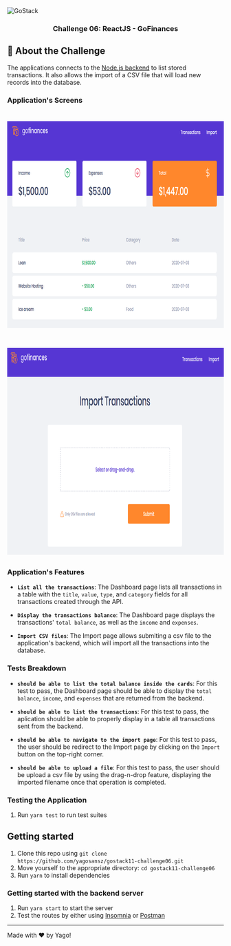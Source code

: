 <img alt="GoStack" src="https://storage.googleapis.com/golden-wind/bootcamp-gostack/header-desafios.png" />

<h3 align="center">
  Challenge 06: ReactJS - GoFinances
</h3>

## :rocket: About the Challenge

The applications connects to the [Node.js backend](https://github.com/yagosansz/gostack11-challenge05) to list stored transactions. It also allows the import of a CSV file that will load new records into the database.

### Application's Screens

<h1 align="center">
    <img alt="Transactions" src="./public/screens/transactions.png" width="760px" height="480px" />
</h1>

<h1 align="center">
    <img alt="Import" src="./public/screens/import.png" width="760px" height="480px" />
</h1>

### Application's Features

- **`List all the transactions`**: The Dashboard page lists all transactions in a table with the `title`, `value`, `type`, and `category` fields for all transactions created through the API.

- **`Display the transactions balance`**: The Dashboard page displays the transactions' `total balance`, as well as the `income` and `expenses`.

- **`Import CSV files`**: The Import page allows submiting a csv file to the application's backend, which will import all the transactions into the database.

### Tests Breakdown

- **`should be able to list the total balance inside the cards`**: For this test to pass, the Dashboard page should be able to display the `total balance`, `income`, and `expenses` that are returned from the backend.

- **`should be able to list the transactions`**: For this test to pass, the aplication should be able to properly display in a table all transactions sent from the backend.

- **`should be able to navigate to the import page`**: For this test to pass, the user should be redirect to the Import page by clicking on the `Import` button on the top-right corner.

- **`should be able to upload a file`**: For this test to pass, the user should be upload a csv file by using the drag-n-drop feature, displaying the imported filename once that operation is completed.

### Testing the Application

1. Run `yarn test` to run test suites

## Getting started

1. Clone this repo using `git clone https://github.com/yagosansz/gostack11-challenge06.git`
2. Move yourself to the appropriate directory: `cd gostack11-challenge06`<br />
3. Run `yarn` to install dependencies<br />

### Getting started with the backend server

1. Run `yarn start` to start the server
2. Test the routes by either using [Insomnia](https://insomnia.rest/) or [Postman](https://www.getpostman.com/)

---

Made with :heart: by Yago!
